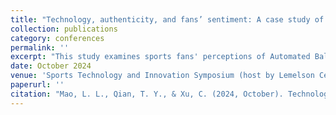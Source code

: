 ```yaml
---
title: "Technology, authenticity, and fans’ sentiment: A case study of the automated ball-strike system"
collection: publications
category: conferences
permalink: ''
excerpt: "This study examines sports fans' perceptions of Automated Ball-Strike (ABS) technology in baseball, focusing on its impact on the perceived authenticity of the game. By analyzing 225 Reddit posts and 8,529 comments through topic modeling, sentiment, and thematic analysis, three core themes emerged: nostalgic authenticity, procedural authenticity, and community authenticity. Fans' views on ABS reflect a tension between embracing technological advancement and preserving traditional elements of the sport. This nuanced reconciliation shapes whether fans accept or resist ABS, contributing valuable insight into the evolving role of technology in sports and its effect on fan engagement and authenticity."
date: October 2024
venue: 'Sports Technology and Innovation Symposium (host by Lemelson Center for the Study of Invention and Innovation, National Museum of American History, Smithsonian Institution), Washington, DC.'
paperurl: ''
citation: "Mao, L. L., Qian, T. Y., & Xu, C. (2024, October). Technology, authenticity, and fans’ sentiment: A case study of the automated ball-strike system. Sports Technology and Innovation Symposium, Washington, DC."
---
```

